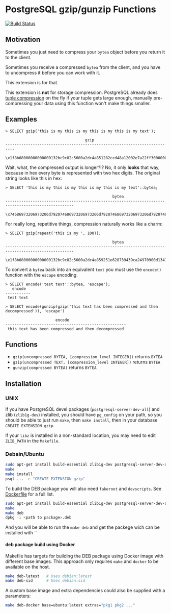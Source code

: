 # PostgreSQL gzip/gunzip Functions

[![Build Status](https://api.travis-ci.org/pramsey/pgsql-gzip.svg?branch=master)](https://travis-ci.org/pramsey/pgsql-gzip)

## Motivation

Sometimes you just need to compress your `bytea` object before you return it to the client.

Sometimes you receive a compressed `bytea` from the client, and you have to uncompress it before you can work with it.

This extension is for that.

This extension is **not** for storage compression. PostgreSQL already does [tuple compression](https://www.postgresql.org/docs/current/storage-toast.html) on the fly if your tuple gets large enough, manually pre-compressing your data using this function won't make things smaller.

## Examples

    > SELECT gzip('this is my this is my this is my this is my text');

                                       gzip
    --------------------------------------------------------------------------
     \x1f8b08000000000000132bc9c82c5600a2dc4a851282ccd48a12002e7a22ff30000000

Wait, what, the compressed output is longer?!? No, it only **looks** that way, because in hex every byte is represented with two hex digits. The original string looks like this in hex:

    > SELECT 'this is my this is my this is my this is my text'::bytea;

                                                   bytea
    ----------------------------------------------------------------------------------------------------
     \x74686973206973206d792074686973206973206d792074686973206973206d792074686973206973206d792074657874

For really long, repetitive things, compression naturally works like a charm:

    > SELECT gzip(repeat('this is my ', 100));

                                                   bytea
    ----------------------------------------------------------------------------------------------------
     \x1f8b08000000000000132bc9c82c5600a2dc4a859251e628739439ca24970900d1341c5c4c040000

To convert a `bytea` back into an equivalent `text` you must use the `encode()` function with the `escape` encoding.

    > SELECT encode('test text'::bytea, 'escape');
       encode
    -----------
     test text

    > SELECT encode(gunzip(gzip('this text has been compressed and then decompressed')), 'escape')

                          encode
    -----------------------------------------------------
     this text has been compressed and then decompressed


## Functions

* `gzip(uncompressed BYTEA, [compression_level INTEGER])` returns `BYTEA`
* `gzip(uncompressed TEXT, [compression_level INTEGER])` returns `BYTEA`
* `gunzip(compressed BYTEA)` returns `BYTEA`


## Installation

### UNIX

If you have PostgreSQL devel packages (`postgresql-server-dev-all`) and zlib (`zlib1g-dev`) installed, you should have `pg_config` on your path, so you should be able to just run `make`, then `make install`, then in your database `CREATE EXTENSION gzip`.

If your `libz` is installed in a non-standard location, you may need to edit `ZLIB_PATH` in the `Makefile`.

### Debain/Ubuntu

```bash
sudo apt-get install build-essential zlib1g-dev postgresql-server-dev-all pkg-config
make
make install
psql ... -c "CREATE EXTENSION gzip"
```

To build the DEB package you will also need `fakeroot` and `devscripts`. See [Dockerfile](./Dockerfile) for a full list.

```bash
sudo apt-get install build-essential zlib1g-dev postgresql-server-dev-all pkg-config fakeroot devscripts
make
make deb
dpkg -i <path to package>.deb
```

And you will be able to run the `make deb` and get the packege wich can be installed with ``


#### deb package build using Docker

Makefile has targets for building the DEB package using Docker image with different base images. This approach only requires `make` and `docker` to be available on the host.

```bash
make deb-latest   # Uses debian:latest
make deb-sid      # Uses debian:sid
```

A custom base image and extra dependencies could also be supplied with a parameters:

```bash
make deb-docker base=ubuntu:latest extras="pkg1 pkg2 ..."
```
